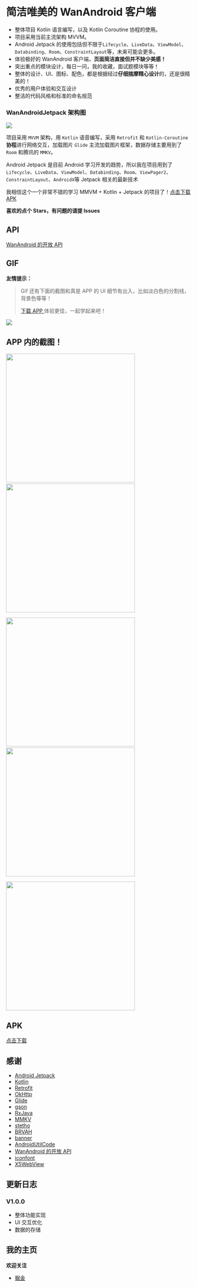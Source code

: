 # 简洁唯美的 WanAndroid 客户端

- 整体项目 Kotlin 语言编写，以及 Kotlin Coroutine 协程的使用。
- 项目采用当前主流架构 MVVM。
- Android Jetpack 的使用包括但不限于`Lifecycle`、`LiveData`、`ViewModel`、`Databinding`、`Room`、`ConstraintLayout`等，未来可能会更多。
- 体验极好的 WanAndroid 客户端，**页面简洁直接但并不缺少美感！**
- 突出重点的模块设计，每日一问，我的收藏，面试题模块等等！
- 整体的设计、UI、图标、配色，都是根据经过**仔细揣摩精心设计**的，还是很精美的！
- 优秀的用户体验和交互设计
- 整洁的代码风格和标准的命名规范

### WanAndroidJetpack 架构图

![](https://raw.githubusercontent.com/jhbxyz/ArticleRecord/master/images/wanandroid-arch.jpg)

项目采用 `MVVM` 架构，用 `Kotlin` 语音编写，采用 `Retrofit` 和 `Kotlin-Coroutine` **协程**进行网络交互，加载图片 `Glide` 主流加载图片框架，数据存储主要用到了 `Room` 和腾讯的 `MMKV`。

Android Jetpack 是目前 Android 学习开发的趋势，所以我在项目用到了 `Lifecycle`、`LiveData`、`ViewModel`、`Databinding`、`Room`、`ViewPager2`、`ConstraintLayout`、`AndroidX`等 Jetpack 相关的最新技术

我相信这个一个非常不错的学习 MMVM + Kotlin + Jetpack 的项目了！[点击下载APK](https://github.com/jhbxyz/WanAndroidJetpack/blob/master/app/apk/app-release.apk?raw=true)

**喜欢的点个 Stars，有问题的请提 Issues**

## API

[WanAndroid 的开放 API](https://wanandroid.com/blog/show/2) 

## GIF

**友情提示：**

> Gif 还有下面的截图和真是 APP 的 UI 细节有出入，比如淡白色的分割线，背景色等等！ 
>
> [下载 APP ](https://github.com/jhbxyz/WanAndroidJetpack/blob/master/app/apk/app-release.apk?raw=true)体验更佳，一起学起来吧！

![](https://raw.githubusercontent.com/jhbxyz/ArticleRecord/master/images/wan-gif.gif)



## APP 内的截图！

<img src="https://raw.githubusercontent.com/jhbxyz/ArticleRecord/master/images/w-1.jpg" width="350" />&nbsp;&nbsp;&nbsp;&nbsp; &nbsp;&nbsp;&nbsp;&nbsp; &nbsp;&nbsp;<img src="https://raw.githubusercontent.com/jhbxyz/ArticleRecord/master/images/w-2.jpg" width="350" />

<img src="https://raw.githubusercontent.com/jhbxyz/ArticleRecord/master/images/w-3.jpg" width="350" />&nbsp;&nbsp;&nbsp;&nbsp; &nbsp;&nbsp;&nbsp;&nbsp; &nbsp;&nbsp;<img src="https://raw.githubusercontent.com/jhbxyz/ArticleRecord/master/images/w-4.jpg" width="350" />

<img src="https://raw.githubusercontent.com/jhbxyz/ArticleRecord/master/images/w-5.jpg" width="350" />



## APK

[点击下载](https://github.com/jhbxyz/WanAndroidJetpack/blob/master/app/apk/app-release.apk?raw=true)

## 感谢

- [Android Jetpack](https://developer.android.com/jetpack)
- [Kotlin](https://developer.android.com/kotlin)
- [Retrofit](https://github.com/square/retrofit)
- [OkHttp](https://github.com/square/okhttp)
- [Glide](https://github.com/bumptech/glide)
- [gson](https://github.com/google/gson)
- [RxJava](https://github.com/ReactiveX/RxJava)
- [MMKV](https://github.com/Tencent/MMKV)
- [stetho](https://github.com/facebook/stetho)
- [BRVAH](https://github.com/CymChad/BaseRecyclerViewAdapterHelper)
- [banner](https://github.com/youth5201314/banner)
- [AndroidUtilCode](https://github.com/Blankj/AndroidUtilCode)
- [WanAndroid 的开放 API](https://wanandroid.com/blog/show/2) 
- [iconfont](https://www.iconfont.cn/?spm=a313x.7781069.1998910419.d4d0a486a) 
- [X5WebView](https://x5.tencent.com/guide/sdkInit.html)



## 更新日志

### V1.0.0

- 整体功能实现
- UI 交互优化
- 数据的存储



## 我的主页

**欢迎关注**

* [掘金](https://juejin.cn/user/1574156381208216/posts)

